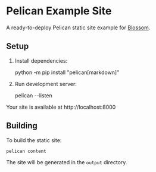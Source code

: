 # Pelican Example Site

A ready-to-deploy Pelican static site example for [Blossom](https://www.blossom-cloud.com).

## Setup

1. Install dependencies:

    python -m pip install "pelican[markdown]"

2. Run development server:

    pelican --listen

Your site is available at http://localhost:8000

## Building

To build the static site:

    pelican content

The site will be generated in the `output` directory.
